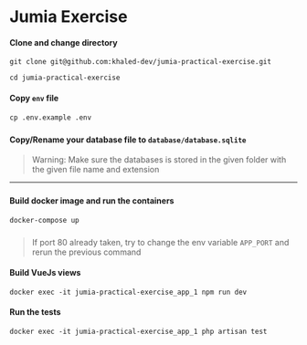 # Jumia Exercise

#### Clone and change directory

```
git clone git@github.com:khaled-dev/jumia-practical-exercise.git

cd jumia-practical-exercise
```

#### Copy `env` file
```
cp .env.example .env
```
###

#### Copy/Rename your database file to `database/database.sqlite`

> Warning: Make sure the databases is stored in the given folder with the given file name and extension

---
###

#### Build docker image and run the containers
```
docker-compose up 
```

###

> If port 80 already taken, try to change the env variable `APP_PORT` and rerun the previous command

#### Build VueJs views
```
docker exec -it jumia-practical-exercise_app_1 npm run dev
```

#### Run the tests
```
docker exec -it jumia-practical-exercise_app_1 php artisan test
```
